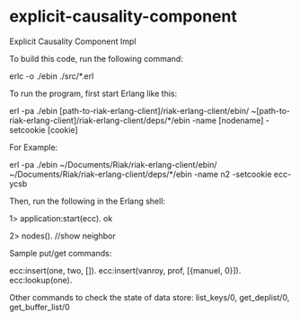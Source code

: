 # explicit-causality-component
Explicit Causality Component Impl

To build this code, run the following command:

erlc -o ./ebin ./src/*.erl

To run the program, first start Erlang like this:

erl -pa ./ebin [path-to-riak-erlang-client]/riak-erlang-client/ebin/ ~[path-to-riak-erlang-client]/riak-erlang-client/deps/*/ebin -name [nodename] -setcookie [cookie]

For Example: 

erl -pa ./ebin ~/Documents/Riak/riak-erlang-client/ebin/ ~/Documents/Riak/riak-erlang-client/deps/*/ebin -name n2 -setcookie ecc-ycsb

Then, run the following in the Erlang shell:

1> application:start(ecc).
ok

2> nodes().
//show neighbor

Sample put/get commands:

ecc:insert(one, two, []).
ecc:insert(vanroy, prof, [{manuel, 0}]).
ecc:lookup(one).

Other commands to check the state of data store: list_keys/0, get_deplist/0, get_buffer_list/0


